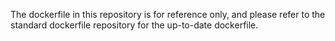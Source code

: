 The dockerfile in this repository is for reference only, and please refer to the standard dockerfile repository for the up-to-date dockerfile.
